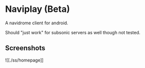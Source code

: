 # Naviplay (Beta)

A navidrome client for android.

Should "just work" for subsonic servers as well though not tested.

## Screenshots

![[./ss/homepage]]
